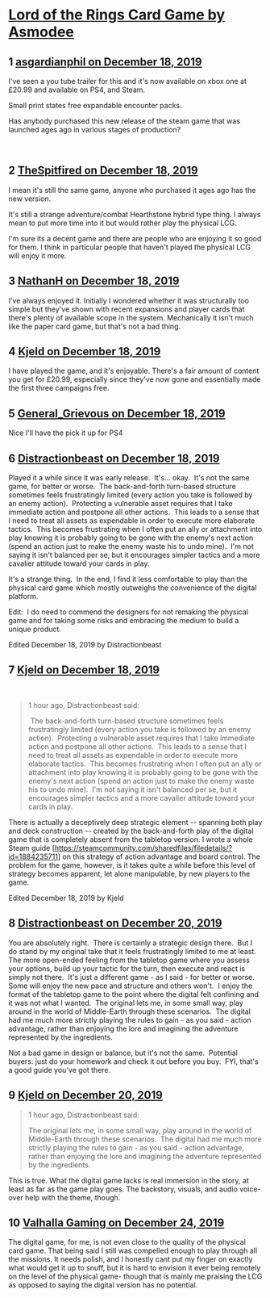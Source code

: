# [Lord of the Rings Card Game by Asmodee](https://community.fantasyflightgames.com/topic/303474-lord-of-the-rings-card-game-by-asmodee/)

## 1 [asgardianphil on December 18, 2019](https://community.fantasyflightgames.com/topic/303474-lord-of-the-rings-card-game-by-asmodee/?do=findComment&comment=3850999)

I've seen a you tube trailer for this and it's now available on xbox one at £20.99 and available on PS4, and Steam. 

Small print states free expandable encounter packs. 

Has anybody purchased this new release of the steam game that was launched ages ago in various stages of production?

 

## 2 [TheSpitfired on December 18, 2019](https://community.fantasyflightgames.com/topic/303474-lord-of-the-rings-card-game-by-asmodee/?do=findComment&comment=3851032)

I mean it's still the same game, anyone who purchased it ages ago has the new version.

It's still a strange adventure/combat Hearthstone hybrid type thing. I always mean to put more time into it but would rather play the physical LCG.

I'm sure its a decent game and there are people who are enjoying it so good for them. I think in particular people that haven't played the physical LCG will enjoy it more.

## 3 [NathanH on December 18, 2019](https://community.fantasyflightgames.com/topic/303474-lord-of-the-rings-card-game-by-asmodee/?do=findComment&comment=3851215)

I've always enjoyed it. Initially I wondered whether it was structurally too simple but they've shown with recent expansions and player cards that there's plenty of available scope in the system. Mechanically it isn't much like the paper card game, but that's not a bad thing.

## 4 [Kjeld on December 18, 2019](https://community.fantasyflightgames.com/topic/303474-lord-of-the-rings-card-game-by-asmodee/?do=findComment&comment=3851362)

I have played the game, and it's enjoyable. There's a fair amount of content you get for £20.99, especially since they've now gone and essentially made the first three campaigns free.

## 5 [General_Grievous on December 18, 2019](https://community.fantasyflightgames.com/topic/303474-lord-of-the-rings-card-game-by-asmodee/?do=findComment&comment=3851543)

Nice I'll have the pick it up for PS4

## 6 [Distractionbeast on December 18, 2019](https://community.fantasyflightgames.com/topic/303474-lord-of-the-rings-card-game-by-asmodee/?do=findComment&comment=3851634)

Played it a while since it was early release.  It's... okay.  It's not the same game, for better or worse.  The back-and-forth turn-based structure sometimes feels frustratingly limited (every action you take is followed by an enemy action).  Protecting a vulnerable asset requires that I take immediate action and postpone all other actions.  This leads to a sense that I need to treat all assets as expendable in order to execute more elaborate tactics.  This becomes frustrating when I often put an ally or attachment into play knowing it is probably going to be gone with the enemy's next action (spend an action just to make the enemy waste his to undo mine).  I'm not saying it isn't balanced per se, but it encourages simpler tactics and a more cavalier attitude toward your cards in play.  

It's a strange thing.  In the end, I find it less comfortable to play than the physical card game which mostly outweighs the convenience of the digital platform.

Edit:  I do need to commend the designers for not remaking the physical game and for taking some risks and embracing the medium to build a unique product.

Edited December 18, 2019 by Distractionbeast

## 7 [Kjeld on December 18, 2019](https://community.fantasyflightgames.com/topic/303474-lord-of-the-rings-card-game-by-asmodee/?do=findComment&comment=3851695)

  

> 1 hour ago, Distractionbeast said:
> 
>  The back-and-forth turn-based structure sometimes feels frustratingly limited (every action you take is followed by an enemy action).  Protecting a vulnerable asset requires that I take immediate action and postpone all other actions.  This leads to a sense that I need to treat all assets as expendable in order to execute more elaborate tactics.  This becomes frustrating when I often put an ally or attachment into play knowing it is probably going to be gone with the enemy's next action (spend an action just to make the enemy waste his to undo mine).  I'm not saying it isn't balanced per se, but it encourages simpler tactics and a more cavalier attitude toward your cards in play. 

There is actually a deceptively deep strategic element -- spanning both play and deck construction -- created by the back-and-forth play of the digital game that is completely absent from the tabletop version. I wrote a whole Steam guide [https://steamcommunity.com/sharedfiles/filedetails/?id=1884235711] on this strategy of action advantage and board control. The problem for the game, however, is it takes quite a while before this level of strategy becomes apparent, let alone manipulable, by new players to the game.

Edited December 18, 2019 by Kjeld

## 8 [Distractionbeast on December 20, 2019](https://community.fantasyflightgames.com/topic/303474-lord-of-the-rings-card-game-by-asmodee/?do=findComment&comment=3852761)

You are absolutely right.  There is certainly a strategic design there.  But I do stand by my original take that it feels frustratingly limited to me at least.  The more open-ended feeling from the tabletop game where you assess your options, build up your tactic for the turn, then execute and react is simply not there.  It's just a different game - as I said - for better or worse.  Some will enjoy the new pace and structure and others won't.  I enjoy the format of the tabletop game to the point where the digital felt confining and it was not what I wanted.  The original lets me, in some small way, play around in the world of Middle-Earth through these scenarios.  The digital had me much more strictly playing the rules to gain - as you said - action advantage, rather than enjoying the lore and imagining the adventure represented by the ingredients.  

Not a bad game in design or balance, but it's not the same.  Potential buyers: just do your homework and check it out before you buy.  FYI, that's a good guide you've got there.

## 9 [Kjeld on December 20, 2019](https://community.fantasyflightgames.com/topic/303474-lord-of-the-rings-card-game-by-asmodee/?do=findComment&comment=3852795)

> 1 hour ago, Distractionbeast said:
> 
> The original lets me, in some small way, play around in the world of Middle-Earth through these scenarios.  The digital had me much more strictly playing the rules to gain - as you said - action advantage, rather than enjoying the lore and imagining the adventure represented by the ingredients.  

This is true. What the digital game lacks is real immersion in the story, at least as far as the game play goes. The backstory, visuals, and audio voice-over help with the theme, though.

## 10 [Valhalla Gaming on December 24, 2019](https://community.fantasyflightgames.com/topic/303474-lord-of-the-rings-card-game-by-asmodee/?do=findComment&comment=3855444)

The digital game, for me, is not even close to the quality of the physical card game. That being said I still was compelled enough to play through all the missions. It needs polish, and I honestly cant put my finger on exactly what would get it up to snuff, but it is hard to envision it ever being remotely on the level of the physical game- though that is mainly me praising the LCG as opposed to saying the digital version has no potential. 

